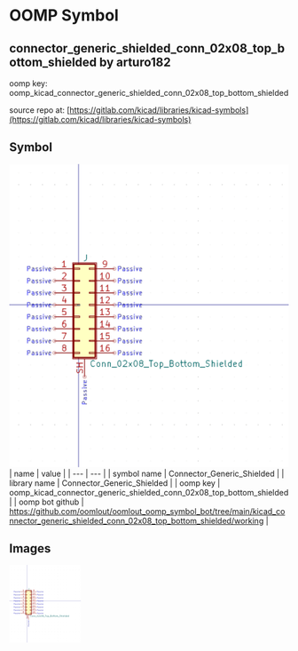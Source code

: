 # OOMP Symbol  
## connector_generic_shielded_conn_02x08_top_bottom_shielded  by arturo182  
  
oomp key: oomp_kicad_connector_generic_shielded_conn_02x08_top_bottom_shielded  
  
source repo at: [https://gitlab.com/kicad/libraries/kicad-symbols](https://gitlab.com/kicad/libraries/kicad-symbols)  
## Symbol  
  
[![working.png](working_600.png)](working.png)  
| name | value | 
| --- | --- | 
| symbol name | Connector_Generic_Shielded | 
| library name | Connector_Generic_Shielded | 
| oomp key | oomp_kicad_connector_generic_shielded_conn_02x08_top_bottom_shielded | 
| oomp bot github | https://github.com/oomlout/oomlout_oomp_symbol_bot/tree/main/kicad_connector_generic_shielded_conn_02x08_top_bottom_shielded/working | 
## Images  
  
[![working.png](working_140.png)](working.png)  
